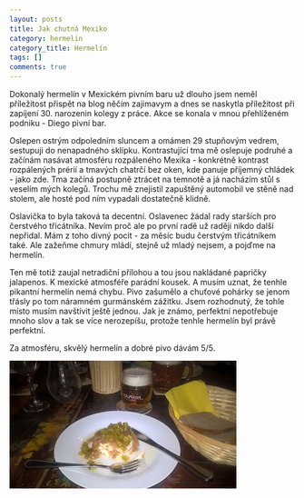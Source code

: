 ```yaml
---
layout: posts
title: Jak chutná Mexiko
category: hermelin
category_title: Hermelín
tags: []
comments: true
---
```

Dokonalý hermelín v Mexickém pivním baru už dlouho jsem neměl příležitost přispět na blog
něčím zajimavym a dnes se naskytla příležitost při zapíjení 30. narozenin kolegy z práce. Akce se
konala v mnou přehlíženém podniku - Diego pivní bar. 

Oslepen ostrým odpoledním sluncem a omámen 29 stupňovým vedrem, sestupuji do nenapadného sklípku. Kontrastující tma mě oslepuje podruhé a začínám nasávat atmosféru rozpáleného Mexika - konkrétně kontrast rozpálených prérií a tmavých chatrčí bez oken, kde panuje příjemný chládek - jako zde. Tma začíná postupně ztrácet na temnotě a já nacházím stůl s veselím mých kolegů.  Trochu mě znejistil zapuštěný automobil ve stěně nad stolem, ale hosté pod ním vypadali dostatečně klidně.

Oslavička to byla taková ta decentní. Oslavenec žádal rady starších pro čerstvého třicátníka. Nevím proč ale po první radě už raději nikdo další nepřidal. Mám z toho divný pocit - za měsíc budu čerstvým třicátníkem také. Ale zažeňme chmury mládí, stejně už mladý nejsem, a pojďme na hermelín.

Ten mě totiž zaujal netradiční přílohou a tou jsou nakládané papričky jalapenos. K mexické atmosféře parádní kousek. A musím uznat, že tenhle pikantní hermelín nemá chybu. Pivo zašumělo a chuťové pohárky se jenom třásly po tom náramném gurmánském zážitku. Jsem rozhodnutý, že tohle místo musím navštívit ještě jednou. Jak je známo, perfektní nepotřebuje mnoho slov a tak se více nerozepíšu, protože tenhle hermelín byl právě perfektní.

Za atmosféru, skvělý hermelín a dobré pivo dávám 5/5.

![Hermelín po mexicku](/assets/posts/2017-06-12-jak-chutna-mexiko/hermelin_mexiko.jpg)
